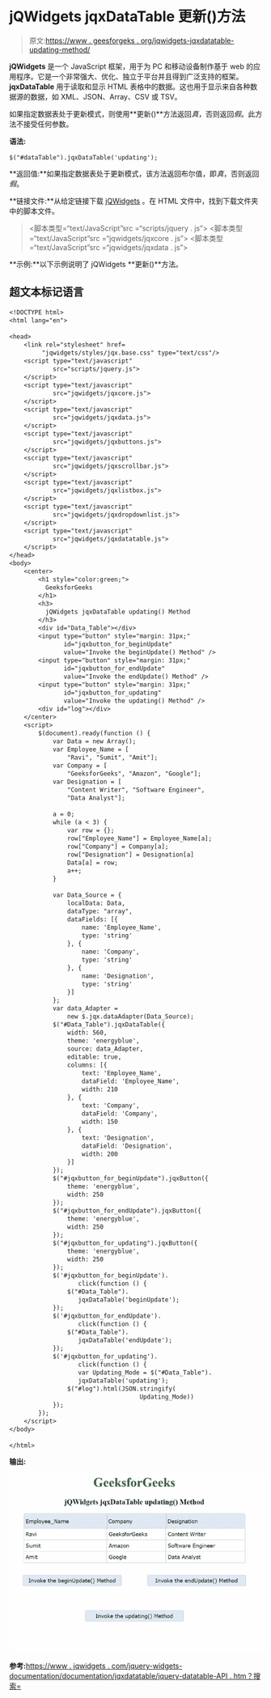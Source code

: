 # jQWidgets jqxDataTable 更新()方法

> 原文:[https://www . geesforgeks . org/jqwidgets-jqxdatatable-updating-method/](https://www.geeksforgeeks.org/jqwidgets-jqxdatatable-updating-method/)

**jQWidgets** 是一个 JavaScript 框架，用于为 PC 和移动设备制作基于 web 的应用程序。它是一个非常强大、优化、独立于平台并且得到广泛支持的框架。 **jqxDataTable** 用于读取和显示 HTML 表格中的数据。这也用于显示来自各种数据源的数据，如 XML、JSON、Array、CSV 或 TSV。

如果指定数据表处于更新模式，则使用**更新()**方法返回*真*，否则返回*假*。此方法不接受任何参数。

**语法:**

```
$("#dataTable").jqxDataTable('updating');
```

**返回值:**如果指定数据表处于更新模式，该方法返回布尔值，即*真*，否则返回*假*。

**链接文件:**从给定链接下载 [jQWidgets](https://www.jqwidgets.com/download/) 。在 HTML 文件中，找到下载文件夹中的脚本文件。

> <link rel="”stylesheet”" href="”jqwidgets/styles/jqx.base.css”" type="”text/css”">
> <脚本类型=“text/JavaScript”src =“scripts/jquery . js”></script>
> <脚本类型=“text/JavaScript”src =“jqwidgets/jqxcore . js”></script>
> <脚本类型=“text/JavaScript”src =“jqwidgets/jqxdata . js”>

**示例:**以下示例说明了 jQWidgets **更新()**方法。

## 超文本标记语言

```
<!DOCTYPE html>
<html lang="en">

<head>
    <link rel="stylesheet" href=
         "jqwidgets/styles/jqx.base.css" type="text/css"/>
    <script type="text/javascript" 
            src="scripts/jquery.js">
    </script>
    <script type="text/javascript" 
            src="jqwidgets/jqxcore.js">
    </script>
    <script type="text/javascript" 
            src="jqwidgets/jqxdata.js">
    </script>
    <script type="text/javascript" 
            src="jqwidgets/jqxbuttons.js">
    </script>
    <script type="text/javascript" 
            src="jqwidgets/jqxscrollbar.js">
    </script>
    <script type="text/javascript" 
            src="jqwidgets/jqxlistbox.js">
    </script>
    <script type="text/javascript" 
            src="jqwidgets/jqxdropdownlist.js">
    </script>
    <script type="text/javascript" 
            src="jqwidgets/jqxdatatable.js">
    </script>
</head>
<body>
    <center>
        <h1 style="color:green;"> 
          GeeksforGeeks 
        </h1>
        <h3> 
          jQWidgets jqxDataTable updating() Method 
        </h3>
        <div id="Data_Table"></div>
        <input type="button" style="margin: 31px;"
               id="jqxbutton_for_beginUpdate"
               value="Invoke the beginUpdate() Method" />
        <input type="button" style="margin: 31px;" 
               id="jqxbutton_for_endUpdate" 
               value="Invoke the endUpdate() Method" />
        <input type="button" style="margin: 31px;" 
               id="jqxbutton_for_updating" 
               value="Invoke the updating() Method" />
        <div id="log"></div>
    </center>
    <script>
        $(document).ready(function () {
            var Data = new Array();
            var Employee_Name = [
                "Ravi", "Sumit", "Amit"];
            var Company = [
                "GeeksforGeeks", "Amazon", "Google"];
            var Designation = [
                "Content Writer", "Software Engineer",
                "Data Analyst"];

            a = 0;
            while (a < 3) {
                var row = {};
                row["Employee_Name"] = Employee_Name[a];
                row["Company"] = Company[a];
                row["Designation"] = Designation[a]
                Data[a] = row;
                a++;
            }

            var Data_Source = {
                localData: Data,
                dataType: "array",
                dataFields: [{
                    name: 'Employee_Name',
                    type: 'string'
                }, {
                    name: 'Company',
                    type: 'string'
                }, {
                    name: 'Designation',
                    type: 'string'
                }]
            };
            var data_Adapter = 
                new $.jqx.dataAdapter(Data_Source);
            $("#Data_Table").jqxDataTable({
                width: 560,
                theme: 'energyblue',
                source: data_Adapter,
                editable: true,
                columns: [{
                    text: 'Employee_Name',
                    dataField: 'Employee_Name',
                    width: 210
                }, {
                    text: 'Company',
                    dataField: 'Company',
                    width: 150
                }, {
                    text: 'Designation',
                    dataField: 'Designation',
                    width: 200
                }]
            });
            $("#jqxbutton_for_beginUpdate").jqxButton({
                theme: 'energyblue',
                width: 250
            });
            $("#jqxbutton_for_endUpdate").jqxButton({
                theme: 'energyblue',
                width: 250
            });
            $("#jqxbutton_for_updating").jqxButton({
                theme: 'energyblue',
                width: 250
            });
            $('#jqxbutton_for_beginUpdate').
                   click(function () {
                $("#Data_Table").
                   jqxDataTable('beginUpdate');
            });
            $('#jqxbutton_for_endUpdate').
                   click(function () {
                $("#Data_Table").
                   jqxDataTable('endUpdate');
            });
            $('#jqxbutton_for_updating').
                   click(function () {
                   var Updating_Mode = $("#Data_Table").
                   jqxDataTable('updating');
                $("#log").html(JSON.stringify(
                                    Updating_Mode))
            });
        });
    </script>
</body>

</html>
```

**输出:**

![](img/f8ae3e060b48bad6967e8cbba8a545f2.png)

**参考:**[https://www . jqwidgets . com/jquery-widgets-documentation/documentation/jqxdatatable/jquery-datatable-API . htm？搜索=](https://www.jqwidgets.com/jquery-widgets-documentation/documentation/jqxdatatable/jquery-datatable-api.htm?search=)